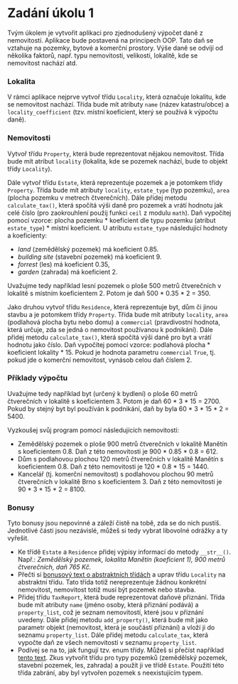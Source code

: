 # Zadání úkolu 1

Tvým úkolem je vytvořit aplikaci pro zjednodušený výpočet daně z nemovitostí. Aplikace bude postavená na principech OOP. Tato daň se vztahuje na pozemky, bytové a komerční prostory. Výše daně se odvíjí od několika faktorů, např. typu nemovitosti, velikosti, lokalitě, kde se nemovitost nachází atd.

### Lokalita

V rámci aplikace nejprve vytvoř třídu `Locality`, která označuje lokalitu, kde se nemovitost nachází. Třída bude mít atributy `name` (název katastru/obce) a `locality_coefficient` (tzv. místní koeficient, který se používá k výpočtu daně).

### Nemovitosti

Vytvoř třídu `Property`, která bude reprezentovat nějakou nemovitost. Třída bude mít atribut `locality` (lokalita, kde se pozemek nachází, bude to objekt třídy `Locality`).

Dále vytvoř třídu `Estate`, která reprezentuje pozemek a je potomkem třídy `Property`. Třída bude mít atributy `locality`, `estate_type` (typ pozemku), `area` (plocha pozemku v metrech čtverečních). Dále přidej metodu `calculate_tax()`, která spočítá výši daně pro pozemek a vrátí hodnotu jak celé číslo (pro zaokrouhlení použij funkci `ceil` z modulu `math`). Daň vypočítej pomocí vzorce: plocha pozemku * koeficient dle typu pozemku (atribut `estate_type`) * místní koeficient. U atributu `estate_type` následující hodnoty a koeficienty:

- _land_ (zemědělský pozemek) má koeficient 0.85.
- _building site_ (stavební pozemek) má koeficient 9.
- _forrest_ (les) má koeficient 0.35,
- _garden_ (zahrada) má koeficient 2. 

Uvažujme tedy například lesní pozemek o ploše 500 metrů čtverečních v lokalitě s místním koeficientem 2. Potom je daň 500 * 0.35 * 2 = 350.

Jako druhou vytvoř třídu `Residence`, která reprezentuje byt, dům či jinou stavbu a je potomkem třídy `Property`. Třída bude mít atributy `locality`, `area` (podlahová plocha bytu nebo domu) a `commercial` (pravdivostní hodnota, která určuje, zda se jedná o nemovitost používanou k podnikání). Dále přidej metodu `calculate_tax()`, která spočítá výši daně pro byt a vrátí hodnotu jako číslo. Daň vypočítej pomocí vzorce: podlahová plocha * koeficient lokality * 15. Pokud je hodnota parametru `commercial` `True`, tj. pokud jde o komerční nemovitost, vynásob celou daň číslem 2.

### Příklady výpočtu

Uvažujme tedy například byt (určený k bydlení) o ploše 60 metrů čtverečních v lokalitě s koeficientem 3. Potom je daň 60 * 3 * 15 = 2700. Pokud by stejný byt byl používán k podnikání, daň by byla 60 * 3 * 15 * 2 = 5400.

Vyzkoušej svůj program pomocí následujících nemovitostí:

- Zemědělský pozemek o ploše 900 metrů čtverečních v lokalitě Manětín s koeficientem 0.8. Daň z této nemovitosti je 900 * 0.85 * 0.8 = 612.
- Dům s podlahovou plochou 120 metrů čtverečních v lokalitě Manětín s koeficientem 0.8. Daň z této nemovitosti je 120 * 0.8 * 15 = 1440.
- Kancelář (tj. komerční nemovitost) s podlahovou plochou 90 metrů čtverečních v lokalitě Brno s koeficientem 3. Daň z této nemovitosti je 90 * 3 * 15 * 2 = 8100.

### Bonusy

Tyto bonusy jsou nepovinné a záleží čistě na tobě, zda se do nich pustíš. Jednotlivé části jsou nezávislé, můžeš si tedy vybrat libovolné odrážky a ty vyřešit.

- Ke třídě `Estate` a `Residence` přidej výpisy informací do metody `__str__()`. Např.: _Zemědělský pozemek, lokalita Manětín (koeficient 1), 900 metrů čtverečních, daň 765 Kč._
- Přečti si [bonusový text o abstraktních třídách](https://kodim.cz/czechitas/python-oop/lekce/dedicnost/abstraktni-tridy) a uprav třídu `Locality` na abstraktní třídu. Tato třída totiž nereprezentuje žádnou konkrétní nemovitost, nemovitost totiž musí být pozemek nebo stavba.
- Přidej třídu `TaxReport`, která bude reprezentovat daňové přiznání. Třída bude mít atributy `name` (jméno osoby, která přiznání podává) a `property_list`, což je seznam nemovitostí, které jsou v přiznání uvedeny. Dále přidej metodu `add_property()`, která bude mít jako parametr objekt (nemovitost, která je součástí přiznání) a vloží ji do seznamu `property_list`. Dále přidej metodu `calculate_tax`, která vypočte daň ze všech nemovitostí v seznamu `property_list`.
- Podívej se na to, jak fungují tzv. enum třídy. Můžeš si přečíst například [tento text](https://www.geeksforgeeks.org/enum-in-python/). Zkus vytvořit třídu pro typy pozemků (zemědělský pozemek, stavební pozemek, les, zahrada) a použít ji ve třídě `Estate`. Použití této třída zabrání, aby byl vytvořen pozemek s neexistujícím typem.
